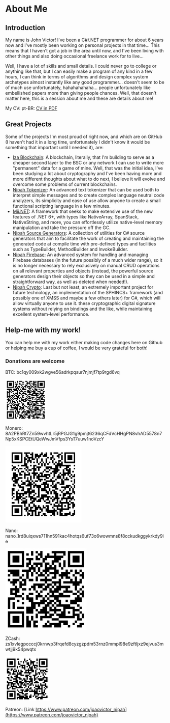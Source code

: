 # About Me

## Introduction
My name is John Victor! I've been a C#/.NET programmer for about 6 years now and I've mostly been working on personal projects in that time... This means that I haven't got a job in the area until now, and I've been living with other things and also doing occasional freelance work for to live...

Well, I have a lot of skills and small details. I could never go to college or anything like that, but I can easily make a program of any kind in a few hours, I can think in terms of algorithms and design complex system archetypes almost instantly like any good programmer... doesn't seem to be of much use unfortunately, hahahahahaha... people unfortunately like embellished papers more than giving people chances. Well, that doesn't matter here, this is a session about me and these are details about me!

My CV:
 pt-BR: [CV in PDF](https://github.com/JoaoVictorVP/About-Me/blob/main/Jo%C3%A3o%20Victor%20Viana%20Pacheco%20pt-br%20(READY).pdf)

## Great Projects
Some of the projects I'm most proud of right now, and which are on GitHub (I haven't had it in a long time, unfortunately I didn't know it would be something that important until I needed it), are:
 * [Iza Blockchain](https://github.com/JoaoVictorVP/Iza-Blockchain): A blockchain, literally, that I'm building to serve as a cheaper second layer to the BSC or any network I can use to write more "permanent" data for a game of mine. Well, that was the initial idea, I've been studying a lot about cryptography and I've been having more and more different thoughts about what to do next, I believe it will evolve and overcome some problems of current blockchains.
 * [Nipah Tokenizer](https://github.com/JoaoVictorVP/Nipah-Tokenizer): An advanced text tokenizer that can be used both to interpret simple messages and to create complex language neutral code analyzers, its simplicity and ease of use allow anyone to create a small functional scripting language in a few minutes.
 * [Mii.NET](https://github.com/JoaoVictorVP/Mii.NET): A framework that seeks to make extensive use of the new features of .NET 6+, with types like NativeArray, SpanStack, NativeString, and more, you can effortlessly utilize native-level memory manipulation and take the pressure off the GC.
 * [Nipah Source Generators](https://github.com/JoaoVictorVP/NipahSourceGenerators): A collection of utilities for C# source generators that aim to facilitate the work of creating and maintaining the generated code at compile time with pre-defined types and facilities such as TypeBuilder, MethodBuilder and InvokeBuilder.
 * [Nipah Firebase](https://github.com/JoaoVictorVP/NipahFirebase): An advanced system for handling and managing Firebase databases (in the future possibly of a much wider range), so it is no longer necessary to rely exclusively on manual CRUD operations on all relevant properties and objects (instead, the powerful source generators design their objects so they can be used in a simple and straightforward way, as well as deleted when needed!).
 * [Nipah Crypto](https://github.com/JoaoVictorVP/NipahCrypto): Last but not least, an extremely important project for future technology, an implementation of the SPHINCS+ framework (and possibly one of XMSS and maybe a few others later) for C#, which will allow virtually anyone to use it. these cryptographic digital signature systems without relying on bindings and the like, while maintaining excellent system-level performance.

## Help-me with my work!
You can help me with my work either making code changes here on Github or helping me buy a cup of coffee, I would be very grateful for both!

### Donations are welcome
BTC: bc1qy009xk2wgve56adrkpqsur7njmjf7tp9rgd6vq

![QR Code BTC](https://github.com/JoaoVictorVP/About-Me/blob/main/QR/BTC-QRCode.PNG)

Monero: 8A2PBhRt7Zn59wvhtLr5jRPGJG1g9pmjt6236qCFdVcHHgPN8vhAD5578n7Np5xKSPCEtUQeWwJmVfps3YsT7uuw1noVzcY

![QR Code Monero](https://github.com/JoaoVictorVP/About-Me/blob/main/QR/Monero-QRCode.png)

Nano: nano_1rd8uiqxws711hn591kac4hotqs6uf73o6wowmns8f8cckudkggykrkdy9ie

![QR Code Nano](https://github.com/JoaoVictorVP/About-Me/blob/main/QR/Nano-QRCode.jpg)

ZCash: zs1xvlegpccccj0krnwp3frqefd8cyzgzpdm53rnz0mmpl98e9zftljxz9ejvus3mwtjj9k54pwqtx

![QR Code ZCash](https://github.com/JoaoVictorVP/About-Me/blob/main/QR/ZCash-QRCode.PNG)

Patreon: [Link https://www.patreon.com/joaovictor_nipah](https://www.patreon.com/joaovictor_nipah)
